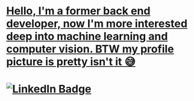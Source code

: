 <a href="https://www.linkedin.com/in/miftahul-huda-39b7a9223">
  <h1> Hello, I'm a former back end developer, now I'm more interested deep into machine learning and computer vision. BTW my profile picture is pretty isn't it 😅 <h1>
  <img src="https://img.shields.io/badge/LinkedIn-blue?style=for-the-badge&logo=linkedin&logoColor=white" alt="LinkedIn Badge"/>
</a>
